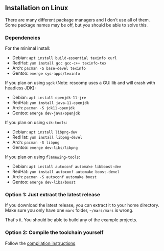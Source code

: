 ## Installation on Linux

There are many different package managers and I don't use all of them.
Some package names may be off, but you should be able to solve this.


### Dependencies

For the minimal install:
 * Debian: `apt install build-essential texinfo curl`
 * RedHat: `yum install gcc gcc-c++ texinfo-tex`
 * Arch: `pacman -S base-devel texinfo`
 * Gentoo: `emerge sys-apps/texinfo`

If you plan on using `sgdk` (Note: rescomp uses a GUI lib and will crash with headless JDK):
 * Debian: `apt install openjdk-11-jre`
 * RedHat: `yum install java-11-openjdk`
 * Arch: `pacman -S jdk11-openjdk`
 * Gentoo: `emerge dev-java/openjdk`

If you plan on using `sik-tools`:
 * Debian: `apt install libpng-dev`
 * RedHat: `yum install libpng-devel`
 * Arch: `pacman -S libpng`
 * Gentoo: `emerge dev-libs/libpng`

If you plan on using `flamewing-tools`:
 * Debian: `apt install autoconf automake libboost-dev`
 * RedHat: `yum install autoconf automake boost-devel`
 * Arch: `pacman -S autoconf automake boost`
 * Gentoo: `emerge dev-libs/boost`
 
### Option 1: Just extract the latest release

If you download the latest release, you can extract it to your home directory.
Make sure you only have one `mars` folder, `~/mars/mars` is wrong.

That's it. You should be able to build any of the example projects.


### Option 2: Compile the toolchain yourself

Follow the [compilation instructions](doc/compiling.md)
